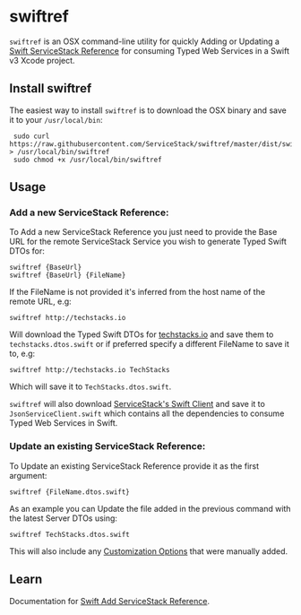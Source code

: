 # swiftref

`swiftref` is an OSX command-line utility for quickly Adding or Updating a 
[Swift ServiceStack Reference](http://docs.servicestack.net/swift-add-servicestack-reference) 
for consuming Typed Web Services in a Swift v3 Xcode project.

## Install swiftref

The easiest way to install `swiftref` is to download the OSX binary and save it to your `/usr/local/bin`:

     sudo curl https://raw.githubusercontent.com/ServiceStack/swiftref/master/dist/swiftref > /usr/local/bin/swiftref
     sudo chmod +x /usr/local/bin/swiftref

## Usage

### Add a new ServiceStack Reference:

To Add a new ServiceStack Reference you just need to provide the Base URL for the remote ServiceStack Service 
you wish to generate Typed Swift DTOs for:

    swiftref {BaseUrl}
    swiftref {BaseUrl} {FileName}

If the FileName is not provided it's inferred from the host name of the remote URL, e.g:

    swiftref http://techstacks.io

Will download the Typed Swift DTOs for [techstacks.io](http://techstacks.io) and save them to `techstacks.dtos.swift` or
if preferred specify a different FileName to save it to, e.g:

    swiftref http://techstacks.io TechStacks

Which will save it to `TechStacks.dtos.swift`.

`swiftref` will also download [ServiceStack's Swift Client](https://github.com/ServiceStack/ServiceStack.Swift) and save it to
`JsonServiceClient.swift` which contains all the dependencies to consume Typed Web Services in Swift.

### Update an existing ServiceStack Reference:

To Update an existing ServiceStack Reference provide it as the first argument:

    swiftref {FileName.dtos.swift}

As an example you can Update the file added in the previous command with the latest Server DTOs using:

    swiftref TechStacks.dtos.swift

This will also include any 
[Customization Options](http://docs.servicestack.net/swift-add-servicestack-reference#swift-configuration) 
that were manually added.

## Learn

Documentation for [Swift Add ServiceStack Reference](http://docs.servicestack.net/swift-add-servicestack-reference).
